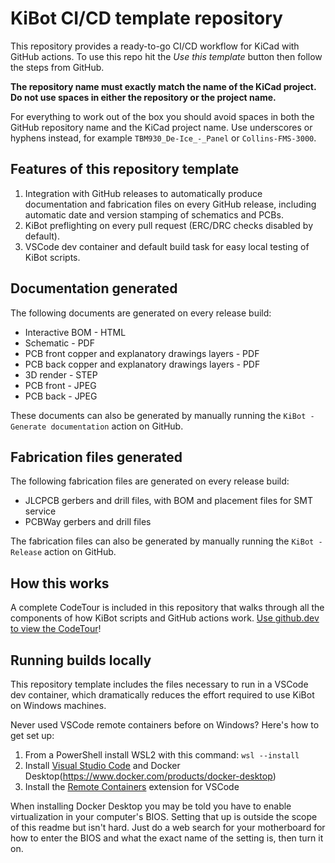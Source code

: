 # KiBot CI/CD template repository

This repository provides a ready-to-go CI/CD workflow for KiCad with GitHub actions. To use this repo hit the _Use this template_ button then follow the steps from GitHub.

**The repository name must exactly match the name of the KiCad project.
Do not use spaces in either the repository or the project name.**

For everything to work out of the box you should avoid spaces in both the GitHub repository name and the KiCad project name. Use underscores or hyphens instead, for example `TBM930_De-Ice_-_Panel` or `Collins-FMS-3000`.

## Features of this repository template

1. Integration with GitHub releases to automatically produce documentation and
   fabrication files on every GitHub release, including automatic date and version
   stamping of schematics and PCBs.
2. KiBot preflighting on every pull request (ERC/DRC checks disabled by default).
3. VSCode dev container and default build task for easy local testing of KiBot scripts.

## Documentation generated

The following documents are generated on every release build:

- Interactive BOM - HTML
- Schematic - PDF
- PCB front copper and explanatory drawings layers - PDF
- PCB back copper and explanatory drawings layers - PDF
- 3D render - STEP
- PCB front - JPEG
- PCB back - JPEG

These documents can also be generated by manually running the `KiBot - Generate documentation` action on GitHub.

## Fabrication files generated

The following fabrication files are generated on every release build:

- JLCPCB gerbers and drill files, with BOM and placement files for SMT service
- PCBWay gerbers and drill files

The fabrication files can also be generated by manually running the `KiBot - Release` action on GitHub.

## How this works

A complete CodeTour is included in this repository that walks through all the components
of how KiBot scripts and GitHub actions work. [Use github.dev to view the CodeTour](https://github.dev/neilenns/KiBot-CICD-Template)!

## Running builds locally

This repository template includes the files necessary to run in a VSCode dev container,
which dramatically reduces the effort required to use KiBot on Windows machines.

Never used VSCode remote containers before on Windows? Here's how to get set up:

1. From a PowerShell install WSL2 with this command: `wsl --install`
2. Install [Visual Studio Code](https://code.visualstudio.com/Download) and Docker Desktop(https://www.docker.com/products/docker-desktop)
3. Install the [Remote Containers](https://marketplace.visualstudio.com/items?itemName=ms-vscode-remote.remote-containers) extension for VSCode

When installing Docker Desktop you may be told you have to enable virtualization in your computer's BIOS. Setting that up
is outside the scope of this readme but isn't hard. Just do a web search for your motherboard for how to enter the BIOS
and what the exact name of the setting is, then turn it on.
